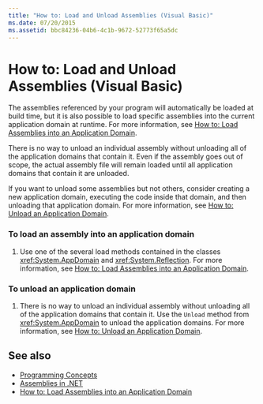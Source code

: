```yaml
---
title: "How to: Load and Unload Assemblies (Visual Basic)"
ms.date: 07/20/2015
ms.assetid: bbc84236-04b6-4c1b-9672-52773f65a5dc
---
```

# How to: Load and Unload Assemblies (Visual Basic)
The assemblies referenced by your program will automatically be loaded at build time, but it is also possible to load specific assemblies into the current application domain at runtime. For more information, see [How to: Load Assemblies into an Application Domain](../../../../framework/app-domains/how-to-load-assemblies-into-an-application-domain.md).  
  
 There is no way to unload an individual assembly without unloading all of the application domains that contain it. Even if the assembly goes out of scope, the actual assembly file will remain loaded until all application domains that contain it are unloaded.  
  
 If you want to unload some assemblies but not others, consider creating a new application domain, executing the code inside that domain, and then unloading that application domain. For more information, see [How to: Unload an Application Domain](../../../../framework/app-domains/how-to-unload-an-application-domain.md).  
  
### To load an assembly into an application domain  
  
1. Use one of the several load methods contained in the classes <xref:System.AppDomain> and <xref:System.Reflection>. For more information, see [How to: Load Assemblies into an Application Domain](../../../../framework/app-domains/how-to-load-assemblies-into-an-application-domain.md).  
  
### To unload an application domain  
  
1. There is no way to unload an individual assembly without unloading all of the application domains that contain it. Use the `Unload` method from <xref:System.AppDomain> to unload the application domains. For more information, see [How to: Unload an Application Domain](../../../../framework/app-domains/how-to-unload-an-application-domain.md).  
  
## See also

- [Programming Concepts](../../../../visual-basic/programming-guide/concepts/index.md)
- [Assemblies in .NET](../../../../standard/assembly/index.md)
- [How to: Load Assemblies into an Application Domain](../../../../framework/app-domains/how-to-load-assemblies-into-an-application-domain.md)
